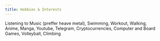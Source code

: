 ```yaml
---
title: Hobbies & Interests
---
```


Listening to Music (preffer heave metal), Swimming, Workout, Walking, Anime, Manga, Youtube, Telegram, Cryptocurrencies, Computer and Board Games, Volleyball, Climbing
